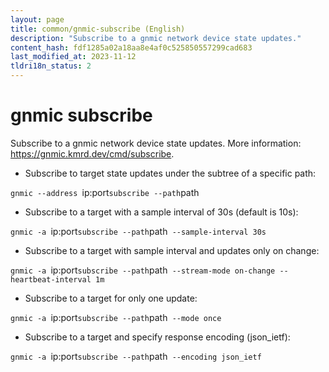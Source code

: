 ```yaml
---
layout: page
title: common/gnmic-subscribe (English)
description: "Subscribe to a gnmic network device state updates."
content_hash: fdf1285a02a18aa8e4af0c525850557299cad683
last_modified_at: 2023-11-12
tldri18n_status: 2
---
```

# gnmic subscribe

Subscribe to a gnmic network device state updates.
More information: <https://gnmic.kmrd.dev/cmd/subscribe>.

- Subscribe to target state updates under the subtree of a specific path:

`gnmic --address `<span class="tldr-var badge badge-pill bg-dark-lm bg-white-dm text-white-lm text-dark-dm font-weight-bold">ip:port</span>` subscribe --path `<span class="tldr-var badge badge-pill bg-dark-lm bg-white-dm text-white-lm text-dark-dm font-weight-bold">path</span>

- Subscribe to a target with a sample interval of 30s (default is 10s):

`gnmic -a `<span class="tldr-var badge badge-pill bg-dark-lm bg-white-dm text-white-lm text-dark-dm font-weight-bold">ip:port</span>` subscribe --path `<span class="tldr-var badge badge-pill bg-dark-lm bg-white-dm text-white-lm text-dark-dm font-weight-bold">path</span>` --sample-interval 30s`

- Subscribe to a target with sample interval and updates only on change:

`gnmic -a `<span class="tldr-var badge badge-pill bg-dark-lm bg-white-dm text-white-lm text-dark-dm font-weight-bold">ip:port</span>` subscribe --path `<span class="tldr-var badge badge-pill bg-dark-lm bg-white-dm text-white-lm text-dark-dm font-weight-bold">path</span>` --stream-mode on-change --heartbeat-interval 1m`

- Subscribe to a target for only one update:

`gnmic -a `<span class="tldr-var badge badge-pill bg-dark-lm bg-white-dm text-white-lm text-dark-dm font-weight-bold">ip:port</span>` subscribe --path `<span class="tldr-var badge badge-pill bg-dark-lm bg-white-dm text-white-lm text-dark-dm font-weight-bold">path</span>` --mode once`

- Subscribe to a target and specify response encoding (json_ietf):

`gnmic -a `<span class="tldr-var badge badge-pill bg-dark-lm bg-white-dm text-white-lm text-dark-dm font-weight-bold">ip:port</span>` subscribe --path `<span class="tldr-var badge badge-pill bg-dark-lm bg-white-dm text-white-lm text-dark-dm font-weight-bold">path</span>` --encoding json_ietf`
